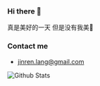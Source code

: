 ### Hi there 👋

真是美好的一天 但是没有我美🤟

<!--
**langjinren/langjinren** is a ✨ _special_ ✨ repository because its `README.md` (this file) appears on your GitHub profile.

Here are some ideas to get you started:

- 🔭 I’m currently working on ...
- 🌱 I’m currently learning ...
- 👯 I’m looking to collaborate on ...
- 🤔 I’m looking for help with ...
- 💬 Ask me about ...
- 📫 How to reach me: ...
- 😄 Pronouns: ...
- ⚡ Fun fact: ...
-->

### Contact me

- <jinren.lang@gmail.com>

![Github Stats](https://github-readme-stats.vercel.app/api?username=langjinren&show_icons=true&theme=dark&count_private=true)

<!-- ![Most Used Languages](https://github-readme-stats.vercel.app/api/top-langs/?username=langjinren&theme=dark) -->
